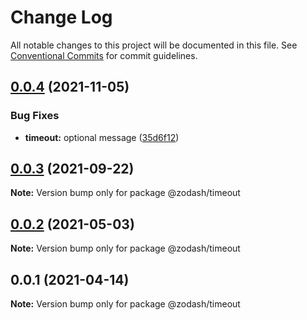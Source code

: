 # Change Log

All notable changes to this project will be documented in this file.
See [Conventional Commits](https://conventionalcommits.org) for commit guidelines.

## [0.0.4](https://github.com/zcorky/zodash/compare/@zodash/timeout@0.0.3...@zodash/timeout@0.0.4) (2021-11-05)


### Bug Fixes

* **timeout:** optional message ([35d6f12](https://github.com/zcorky/zodash/commit/35d6f12f3970d8fb2cbfda2305fbc4e9ccb79343))





## [0.0.3](https://github.com/zcorky/zodash/compare/@zodash/timeout@0.0.2...@zodash/timeout@0.0.3) (2021-09-22)

**Note:** Version bump only for package @zodash/timeout





## [0.0.2](https://github.com/zcorky/zodash/compare/@zodash/timeout@0.0.1...@zodash/timeout@0.0.2) (2021-05-03)

**Note:** Version bump only for package @zodash/timeout





## 0.0.1 (2021-04-14)

**Note:** Version bump only for package @zodash/timeout
